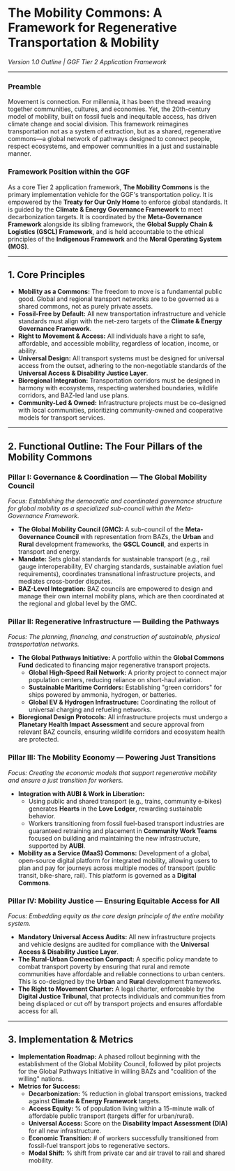 # **The Mobility Commons: A Framework for Regenerative Transportation & Mobility**

*Version 1.0 Outline | GGF Tier 2 Application Framework*

---

### **Preamble**
Movement is connection. For millennia, it has been the thread weaving together communities, cultures, and economies. Yet, the 20th-century model of mobility, built on fossil fuels and inequitable access, has driven climate change and social division. This framework reimagines transportation not as a system of extraction, but as a shared, regenerative commons—a global network of pathways designed to connect people, respect ecosystems, and empower communities in a just and sustainable manner.

### **Framework Position within the GGF**
As a core Tier 2 application framework, **The Mobility Commons** is the primary implementation vehicle for the GGF's transportation policy. It is empowered by the **Treaty for Our Only Home** to enforce global standards. It is guided by the **Climate & Energy Governance Framework** to meet decarbonization targets. It is coordinated by the **Meta-Governance Framework** alongside its sibling framework, the **Global Supply Chain & Logistics (GSCL) Framework**, and is held accountable to the ethical principles of the **Indigenous Framework** and the **Moral Operating System (MOS)**.

---

## **1. Core Principles**
* **Mobility as a Commons:** The freedom to move is a fundamental public good. Global and regional transport networks are to be governed as a shared commons, not as purely private assets.
* **Fossil-Free by Default:** All new transportation infrastructure and vehicle standards must align with the net-zero targets of the **Climate & Energy Governance Framework**.
* **Right to Movement & Access:** All individuals have a right to safe, affordable, and accessible mobility, regardless of location, income, or ability.
* **Universal Design:** All transport systems must be designed for universal access from the outset, adhering to the non-negotiable standards of the **Universal Access & Disability Justice Layer**.
* **Bioregional Integration:** Transportation corridors must be designed in harmony with ecosystems, respecting watershed boundaries, wildlife corridors, and BAZ-led land use plans.
* **Community-Led & Owned:** Infrastructure projects must be co-designed with local communities, prioritizing community-owned and cooperative models for transport services.

---

## **2. Functional Outline: The Four Pillars of the Mobility Commons**

### **Pillar I: Governance & Coordination — The Global Mobility Council**
*Focus: Establishing the democratic and coordinated governance structure for global mobility as a specialized sub-council within the Meta-Governance Framework.*

* **The Global Mobility Council (GMC):** A sub-council of the **Meta-Governance Council** with representation from BAZs, the **Urban** and **Rural** development frameworks, the **GSCL Council**, and experts in transport and energy.
* **Mandate:** Sets global standards for sustainable transport (e.g., rail gauge interoperability, EV charging standards, sustainable aviation fuel requirements), coordinates transnational infrastructure projects, and mediates cross-border disputes.
* **BAZ-Level Integration:** BAZ councils are empowered to design and manage their own internal mobility plans, which are then coordinated at the regional and global level by the GMC.

### **Pillar II: Regenerative Infrastructure — Building the Pathways**
*Focus: The planning, financing, and construction of sustainable, physical transportation networks.*

* **The Global Pathways Initiative:** A portfolio within the **Global Commons Fund** dedicated to financing major regenerative transport projects.
    * **Global High-Speed Rail Network:** A priority project to connect major population centers, reducing reliance on short-haul aviation.
    * **Sustainable Maritime Corridors:** Establishing "green corridors" for ships powered by ammonia, hydrogen, or batteries.
    * **Global EV & Hydrogen Infrastructure:** Coordinating the rollout of universal charging and refueling networks.
* **Bioregional Design Protocols:** All infrastructure projects must undergo a **Planetary Health Impact Assessment** and secure approval from relevant BAZ councils, ensuring wildlife corridors and ecosystem health are protected.

### **Pillar III: The Mobility Economy — Powering Just Transitions**
*Focus: Creating the economic models that support regenerative mobility and ensure a just transition for workers.*

* **Integration with AUBI & Work in Liberation:**
    * Using public and shared transport (e.g., trains, community e-bikes) generates **Hearts** in the **Love Ledger**, rewarding sustainable behavior.
    * Workers transitioning from fossil fuel-based transport industries are guaranteed retraining and placement in **Community Work Teams** focused on building and maintaining the new infrastructure, supported by **AUBI**.
* **Mobility as a Service (MaaS) Commons:** Development of a global, open-source digital platform for integrated mobility, allowing users to plan and pay for journeys across multiple modes of transport (public transit, bike-share, rail). This platform is governed as a **Digital Commons**.

### **Pillar IV: Mobility Justice — Ensuring Equitable Access for All**
*Focus: Embedding equity as the core design principle of the entire mobility system.*

* **Mandatory Universal Access Audits:** All new infrastructure projects and vehicle designs are audited for compliance with the **Universal Access & Disability Justice Layer**.
* **The Rural-Urban Connection Compact:** A specific policy mandate to combat transport poverty by ensuring that rural and remote communities have affordable and reliable connections to urban centers. This is co-designed by the **Urban** and **Rural** development frameworks.
* **The Right to Movement Charter:** A legal charter, enforceable by the **Digital Justice Tribunal**, that protects individuals and communities from being displaced or cut off by transport projects and ensures affordable access for all.

---

## **3. Implementation & Metrics**

* **Implementation Roadmap:** A phased rollout beginning with the establishment of the Global Mobility Council, followed by pilot projects for the Global Pathways Initiative in willing BAZs and "coalition of the willing" nations.
* **Metrics for Success:**
    * **Decarbonization:** % reduction in global transport emissions, tracked against **Climate & Energy Framework** targets.
    * **Access Equity:** % of population living within a 15-minute walk of affordable public transport (targets differ for urban/rural).
    * **Universal Access:** Score on the **Disability Impact Assessment (DIA)** for all new infrastructure.
    * **Economic Transition:** # of workers successfully transitioned from fossil-fuel transport jobs to regenerative sectors.
    * **Modal Shift:** % shift from private car and air travel to rail and shared mobility.
